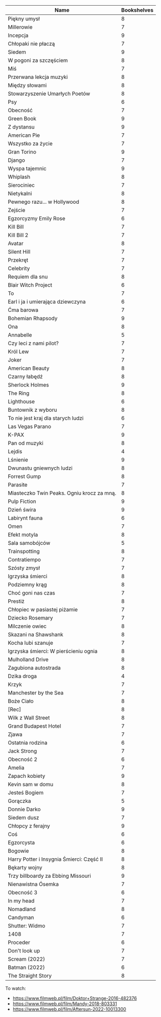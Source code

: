 | Name                                       | Bookshelves |
| ------------------------------------------ | ----------- |
| Piękny umysł                               | 8           |
| Millerowie                                 | 7           |
| Incepcja                                   | 9           |
| Chłopaki nie płaczą                        | 7           |
| Siedem                                     | 9           |
| W pogoni za szczęściem                     | 8           |
| Miś                                        | 7           |
| Przerwana lekcja muzyki                    | 8           |
| Między słowami                             | 8           |
| Stowarzyszenie Umarłych Poetów             | 8           |
| Psy                                        | 6           |
| Obecność                                   | 7           |
| Green Book                                 | 9           |
| Z dystansu                                 | 9           |
| American Pie                               | 7           |
| Wszystko za życie                          | 7           |
| Gran Torino                                | 9           |
| Django                                     | 7           |
| Wyspa tajemnic                             | 9           |
| Whiplash                                   | 8           |
| Sierociniec                                | 7           |
| Nietykalni                                 | 8           |
| Pewnego razu... w Hollywood                | 8           |
| Zejście                                    | 7           |
| Egzorcyzmy Emily Rose                      | 6           |
| Kill Bill                                  | 7           |
| Kill Bill 2                                | 7           |
| Avatar                                     | 8           |
| Silent Hill                                | 7           |
| Przekręt                                   | 7           |
| Celebrity                                  | 7           |
| Requiem dla snu                            | 8           |
| Blair Witch Project                        | 6           |
| To                                         | 7           |
| Earl i ja i umierająca dziewczyna          | 6           |
| Ćma barowa                                 | 7           |
| Bohemian Rhapsody                          | 9           |
| Ona                                        | 8           |
| Annabelle                                  | 5           |
| Czy leci z nami pilot?                     | 7           |
| Król Lew                                   | 7           |
| Joker                                      | 7           |
| American Beauty                            | 8           |
| Czarny łabędź                              | 8           |
| Sherlock Holmes                            | 9           |
| The Ring                                   | 8           |
| Lighthouse                                 | 6           |
| Buntownik z wyboru                         | 8           |
| To nie jest kraj dla starych ludzi         | 6           |
| Las Vegas Parano                           | 7           |
| K-PAX                                      | 9           |
| Pan od muzyki                              | 8           |
| Lejdis                                     | 4           |
| Lśnienie                                   | 9           |
| Dwunastu gniewnych ludzi                   | 8           |
| Forrest Gump                               | 8           |
| Parasite                                   | 7           |
| Miasteczko Twin Peaks. Ogniu krocz za mną. | 8           |
| Pulp Fiction                               | 9           |
| Dzień świra                                | 9           |
| Labirynt fauna                             | 6           |
| Omen                                       | 7           |
| Efekt motyla                               | 8           |
| Sala samobójców                            | 5           |
| Trainspotting                              | 8           |
| Contratiempo                               | 7           |
| Szósty zmysł                               | 7           |
| Igrzyska śmierci                           | 8           |
| Podziemny krąg                             | 8           |
| Choć goni nas czas                         | 7           |
| Prestiż                                    | 8           |
| Chłopiec w pasiastej piżamie               | 7           |
| Dziecko Rosemary                           | 7           |
| Milczenie owiec                            | 8           |
| Skazani na Shawshank                       | 8           |
| Kocha lubi szanuje                         | 7           |
| Igrzyska śmierci: W pierścieniu ognia      | 8           |
| Mulholland Drive                           | 8           |
| Zagubiona autostrada                       | 8           |
| Dzika droga                                | 4           |
| Krzyk                                      | 7           |
| Manchester by the Sea                      | 7           |
| Boże Ciało                                 | 8           |
| [Rec]                                      | 8           |
| Wilk z Wall Street                         | 8           |
| Grand Budapest Hotel                       | 7           |
| Zjawa                                      | 7           |
| Ostatnia rodzina                           | 6           |
| Jack Strong                                | 7           |
| Obecność 2                                 | 6           |
| Amelia                                     | 7           |
| Zapach kobiety                             | 9           |
| Kevin sam w domu                           | 8           |
| Jesteś Bogiem                              | 7           |
| Gorączka                                   | 5           |
| Donnie Darko                               | 9           |
| Siedem dusz                                | 7           |
| Chłopcy z ferajny                          | 9           |
| Coś                                        | 6           |
| Egzorcysta                                 | 6           |
| Bogowie                                    | 8           |
| Harry Potter i Insygnia Śmierci: Część II  | 8           |
| Bękarty wojny                              | 8           |
| Trzy billboardy za Ebbing Missouri         | 9           |
| Nienawistna Ósemka                         | 7           |
| Obecność 3                                 | 6           |
| In my head                                 | 7           |
| Nomadland                                  | 8           |
| Candyman                                   | 6           |
| Shutter: Widmo                             | 7           |
| 1408                                       | 7           |
| Proceder                                   | 6           |
| Don't look up                              | 7           |
| Scream (2022)                              | 7           |
| Batman (2022)                              | 6           |
| The Straight Story                         | 8           |

To watch:

- https://www.filmweb.pl/film/Doktor+Strange-2016-482376
- https://www.filmweb.pl/film/Mandy-2018-803331
- https://www.filmweb.pl/film/Aftersun-2022-10013300

